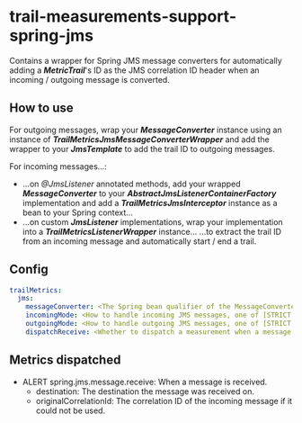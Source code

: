 # trail-measurements-support-spring-jms

Contains a wrapper for Spring JMS message converters for automatically adding a **_MetricTrail_**'s ID as the JMS correlation ID header when an incoming / outgoing message is converted.

## How to use

For outgoing messages, wrap your **_MessageConverter_** instance using an instance of **_TrailMetricsJmsMessageConverterWrapper_** and add the wrapper to your **_JmsTemplate_** to add the trail ID to outgoing messages.

For incoming messages...:
- ...on _@JmsListener_ annotated methods, add your wrapped **_MessageConverter_** to your **_AbstractJmsListenerContainerFactory_** implementation and add a **_TrailMetricsJmsInterceptor_** instance as a bean to your Spring context...
- ...on custom **_JmsListener_** implementations, wrap your implementation into a **_TrailMetricsListenerWrapper_** instance...
...to extract the trail ID from an incoming message and automatically start / end a trail.

## Config

```yaml
trailMetrics:
  jms:
    messageConverter: <The Spring bean qualifier of the MessageConverter to wrap>
    incomingMode: <How to handle incoming JMS messages, one of [STRICT, LENIENT, OPTIONAL], LENIENT by default>
    outgoingMode: <How to handle outgoing JMS messages, one of [STRICT, LENIENT, OPTIONAL], OPTIONAL by default>
    dispatchReceive: <Whether to dispatch a measurement when a message is received>
```

## Metrics dispatched

- ALERT spring.jms.message.receive: When a message is received.
  - destination: The destination the message was received on.
  - originalCorrelationId: The correlation ID of the incoming message if it could not be used.